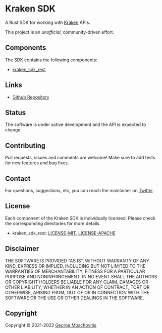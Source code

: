 # Kraken SDK

A Rust SDK for working with [Kraken](https://kraken.com) APIs.

This project is an *unofficial*, community-driven effort.

## Components

The SDK contains the following components:

- [kraken_sdk_rest](kraken_sdk_rest/README.md)

## Links

- [Github Repository](https://github.com/gmosx/kraken_sdk_rust)

## Status

The software is under active development and the API is expected to change.

## Contributing

Pull requests, issues and comments are welcome! Make sure to add tests for new features and bug fixes.

## Contact

For questions, suggestions, etc, you can reach the maintainer on [Twitter](https://twitter.com/gmosx).

## License

Each component of the Kraken SDK is individually licensed. Please check the corresponding directories for more details.

- kraken_sdk_rest: [LICENSE-MIT](kraken_sdk_rest/LICENSE-MIT), [LICENSE-APACHE](kraken_sdk_rest/LICENSE-APACHE)

## Disclaimer

THE SOFTWARE IS PROVIDED "AS IS", WITHOUT WARRANTY OF
ANY KIND, EXPRESS OR IMPLIED, INCLUDING BUT NOT LIMITED
TO THE WARRANTIES OF MERCHANTABILITY, FITNESS FOR A
PARTICULAR PURPOSE AND NONINFRINGEMENT. IN NO EVENT
SHALL THE AUTHORS OR COPYRIGHT HOLDERS BE LIABLE FOR ANY
CLAIM, DAMAGES OR OTHER LIABILITY, WHETHER IN AN ACTION
OF CONTRACT, TORT OR OTHERWISE, ARISING FROM, OUT OF OR
IN CONNECTION WITH THE SOFTWARE OR THE USE OR OTHER
DEALINGS IN THE SOFTWARE.

## Copyright

Copyright © 2021-2022 [George Moschovitis](https://gmosx.ninja).
